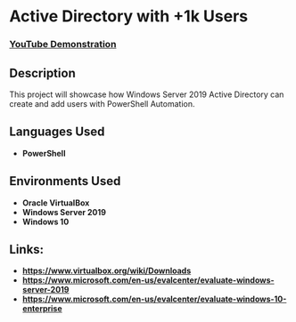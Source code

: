 <h1>Active Directory with +1k Users</h1>

 ### [YouTube Demonstration](https://youtu.be/cNe-jA5rySo)

<h2>Description</h2>
This project will showcase how Windows Server 2019 Active Directory can create and add users with PowerShell Automation.
<br />


<h2>Languages Used</h2>

- <b>PowerShell</b> 


<h2>Environments Used </h2>

- <b>Oracle VirtualBox 
- <b>Windows Server 2019
- <b>Windows 10 </b> 

<h2>Links:</h2>

- <b>https://www.virtualbox.org/wiki/Downloads
- <b>https://www.microsoft.com/en-us/evalcenter/evaluate-windows-server-2019
- <b>https://www.microsoft.com/en-us/evalcenter/evaluate-windows-10-enterprise

<!--
 ```diff
- text in red
+ text in green
! text in orange
# text in gray
@@ text in purple (and bold)@@
```
--!>
